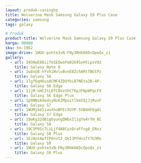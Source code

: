 ```yaml
---
layout: produk-casinghp
title: Wolverine Mask Samsung Galaxy S9 Plus Case
categories: samsung
tags: galaxy

# Produk
product-title: Wolverine Mask Samsung Galaxy S9 Plus Case
harga: 90000
sku: hn-1962
image-drive: 1WUU-pxhte3vN-FNy3RHk6KDcOpoQx_z1
gallery:
  - url: 16O8wE86iifm1EOwoFm02k91oHtLpxV82
    title: Galaxy Note 8
  - url: 1w8xU8-nYvhiWvluBvnE8ZchARtfBGtPz
    title: Galaxy S6
  - url: 1lgf6qH6us8CMF4ZDUYbiB7NEta2B-4P-
    title: Galaxy S6 Edge
  - url: 1ijM-nHCJtLDfC0VxShCf6pJFNpWPqcFX
    title: Galaxy S6 Edge Plus
  - url: 1p9NNskHadsyNsK2MpuitlkmIQjJjRuvF
    title: Galaxy S7
  - url: 1WUMjbeIiauXhuBFEcXUYP-5VB4HF6gAl
    title: Galaxy S7 Edge
  - url: 18wKq32dB1gbyungQWbxIl1gYe4rYH_BC
    title: Galaxy S8
  - url: 19C5P0Sc7LiLjf4N8CyzQraFfsg8_ENsz
    title: Galaxy S8 Plus
  - url: 1EJAntApfIP9nvtJ_QkI3PFHnzfY7U3Mx
    title: Galaxy S9
  - url: 1WUU-pxhte3vN-FNy3RHk6KDcOpoQx_z1
    title: Galaxy S9 Plus
---
```

